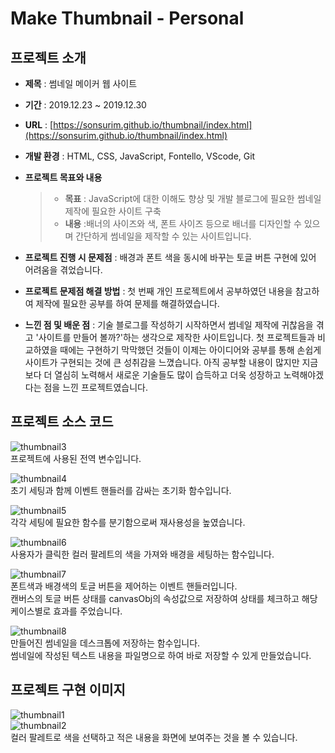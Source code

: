 # Make Thumbnail - Personal

## 프로젝트 소개
* **제목** : 썸네일 메이커 웹 사이트

* **기간** : 2019.12.23 ~ 2019.12.30

* **URL** : [https://sonsurim.github.io/thumbnail/index.html](https://sonsurim.github.io/thumbnail/index.html)

* **개발 환경** : HTML, CSS, JavaScript, Fontello, VScode, Git

* **프로젝트 목표와 내용**
    > - **목표** : JavaScript에 대한 이해도 향상 및 개발 블로그에 필요한 썸네일 제작에 필요한 사이트 구축
    > - **내용** :배너의 사이즈와 색, 폰트 사이즈 등으로 배너를 디자인할 수 있으며 간단하게 썸네일을 제작할 수 있는 사이트입니다.

* **프로젝트 진행 시 문제점** : 배경과 폰트 색을 동시에 바꾸는 토글 버튼 구현에 있어 어려움을 겪었습니다.

* **프로젝트 문제점 해결 방법** : 첫 번째 개인 프로젝트에서 공부하였던 내용을 참고하여 제작에 필요한 공부를 하여 문제를 해결하였습니다.

* **느낀 점 및 배운 점** : 기술 블로그를 작성하기 시작하면서 썸네일 제작에 귀찮음을 겪고 '사이트를 만들어 볼까?'하는 생각으로 제작한 사이트입니다. 첫 프로젝트들과 비교하였을 때에는 구현하기 막막했던 것들이 이제는 아이디어와 공부를 통해 손쉽게 사이트가 구현되는 것에 큰 성취감을 느꼈습니다. 아직 공부할 내용이 많지만 지금보다 더 열심히 노력해서 새로운 기술들도 많이 습득하고 더욱 성장하고 노력해야겠다는 점을 느낀 프로젝트였습니다.

## 프로젝트 소스 코드
![thumbnail3](https://sonsurim.github.io/portfolio/img/thumbnail3.PNG)<br/>
프로젝트에 사용된 전역 변수입니다.<br/>

![thumbnail4](https://sonsurim.github.io/portfolio/img/thumbnail4.PNG)<br/>
초기 세팅과 함께 이벤트 핸들러를 감싸는 초기화 함수입니다.<br/>

![thumbnail5](https://sonsurim.github.io/portfolio/img/thumbnail5.PNG)<br/>
각각 세팅에 필요한 함수를 분기함으로써 재사용성을 높였습니다.<br/>

![thumbnail6](https://sonsurim.github.io/portfolio/img/thumbnail6.PNG)<br/>
사용자가 클릭한 컬러 팔레트의 색을 가져와 배경을 세팅하는 함수입니다.<br/>

![thumbnail7](https://sonsurim.github.io/portfolio/img/thumbnail7.PNG)<br/>
폰트색과 배경색의 토글 버튼을 제어하는 이벤트 핸들러입니다.<br/>
캔버스의 토글 버튼 상태를 canvasObj의 속성값으로 저장하여 상태를 체크하고 해당 케이스별로 효과를 주었습니다.<br/>

![thumbnail8](https://sonsurim.github.io/portfolio/img/thumbnail8.PNG)<br/>
만들어진 썸네일을 데스크톱에 저장하는 함수입니다.<br/>
썸네일에 작성된 텍스트 내용을 파일명으로 하여 바로 저장할 수 있게 만들었습니다.<br/>


## 프로젝트 구현 이미지
![thumbnail1](https://sonsurim.github.io/portfolio/img/thumbnail1.PNG)<br/>
![thumbnail2](https://sonsurim.github.io/portfolio/img/thumbnail2.PNG)<br/>
컬러 팔레트로 색을 선택하고 적은 내용을 화면에 보여주는 것을 볼 수 있습니다.